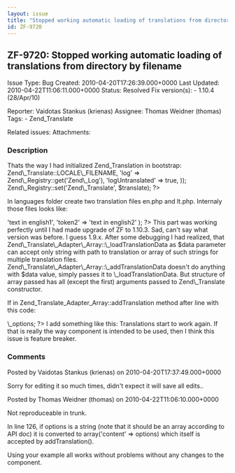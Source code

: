 ```yaml
---
layout: issue
title: "Stopped working automatic loading of translations from directory by filename"
id: ZF-9720
---
```


ZF-9720: Stopped working automatic loading of translations from directory by filename
-------------------------------------------------------------------------------------

 Issue Type: Bug Created: 2010-04-20T17:26:39.000+0000 Last Updated: 2010-04-22T11:06:11.000+0000 Status: Resolved Fix version(s): - 1.10.4 (28/Apr/10)
 
 Reporter:  Vaidotas Stankus (krienas)  Assignee:  Thomas Weidner (thomas)  Tags: - Zend\_Translate
 
 Related issues: 
 Attachments: 
### Description

Thats the way I had initialized Zend\_Translation in bootstrap: <?php $locale = new Zend\_Locale(); Zend\_Registry::set('Zend\_Locale', $locale); $translate = new Zend\_Translate(Zend\_Translate::AN\_ARRAY, APPLICATION\_PATH . '/../languages/', 'auto', array( 'scan' => Zend\_Translate::LOCALE\_FILENAME, 'log' => Zend\_Registry::get('Zend\_Log'), 'logUntranslated' => true, )); Zend\_Registry::set('Zend\_Translate', $translate); ?>

In languages folder create two translation files en.php and lt.php. Internaly those files looks like:

 <?php /\*\* \* English language file \*/ return array( 'token1' => 'text in english1', 'token2' => 'text in english2' ); ?> This part was working perfectly until I had made upgrade of ZF to 1.10.3. Sad, can't say what version was before. I guess 1.9.x. After some debugging I had realized, that Zend\_Translate\_Adapter\_Array::\_loadTranslationData as $data parameter can accept only string with path to translation or array of such strings for multiple translation files. Zend\_Translate\_Adapter\_Array::\_addTranslationData doesn't do anything with $data value, simply passes it to \_loadTranslationData. But structure of array passed has all (except the first) arguments passed to Zend\_Translate constructor.

If in Zend\_Translate\_Adapter\_Array::addTranslation method after line with this code:

 <?php $options = $options + $this->\_options; ?> I add something like this:

 <?php if (is\_array($data) && !empty($data['content'])) { $data = $data['content']; } ?> Translations start to work again. If that is really the way component is intended to be used, then I think this issue is feature breaker.

 

 

### Comments

Posted by Vaidotas Stankus (krienas) on 2010-04-20T17:37:49.000+0000

Sorry for editing it so much times, didn't expect it will save all edits..

 

 

Posted by Thomas Weidner (thomas) on 2010-04-22T11:06:10.000+0000

Not reproduceable in trunk.

In line 126, if options is a string (note that it should be an array according to API doc) it is converted to array('content' => options) which itself is accepted by addTranslation().

Using your example all works without problems without any changes to the component.

 

 
